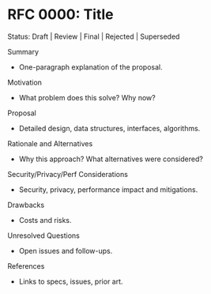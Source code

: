# RFC 0000: Title

Status: Draft | Review | Final | Rejected | Superseded

Summary
- One-paragraph explanation of the proposal.

Motivation
- What problem does this solve? Why now?

Proposal
- Detailed design, data structures, interfaces, algorithms.

Rationale and Alternatives
- Why this approach? What alternatives were considered?

Security/Privacy/Perf Considerations
- Security, privacy, performance impact and mitigations.

Drawbacks
- Costs and risks.

Unresolved Questions
- Open issues and follow-ups.

References
- Links to specs, issues, prior art.

